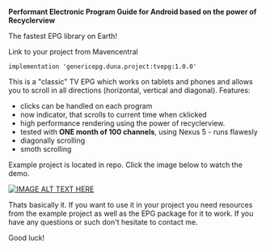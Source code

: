 <b>Performant Electronic Program Guide for Android based on the power of Recyclerview </b>

The fastest EPG library on Earth! 

Link to your project from Mavencentral

``` 
implementation 'genericepg.duna.project:tvepg:1.0.0'
```

This is a "classic" TV EPG which works on tablets and phones and allows you to scroll in all directions (horizontal, vertical and diagonal). 
Features:
- clicks can be handled on each program
- now indicator, that scrolls to current time when cklicked
- high performance rendering using the power of recyclerview. 
- tested with <b>ONE month of 100 channels</b>, using Nexus 5 - runs flawesly
- diagonally scrolling
- smoth scrolling

Example project is located in repo. Click the image below to watch the demo.

[![IMAGE ALT TEXT HERE](https://user-images.githubusercontent.com/3800514/64890600-b3a70d80-d678-11e9-9139-73d888ca529b.png)](https://youtu.be/-7B5I-SlGIA)

Thats basically it. If you want to use it in your project you need resources from the example project as well as the EPG package for it to work. If you have any questions or such don't hesitate to contact me.

Good luck!
